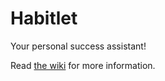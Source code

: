 # Habitlet

Your personal success assistant!

Read [the wiki](https://github.com/MilekJakub/Habitlet/wiki) for more information.
